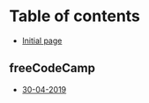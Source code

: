 # Table of contents

* [Initial page](README.md)

## freeCodeCamp

* [30-04-2019](freecodecamp/30-04-2019.md)

